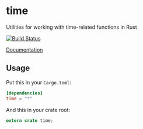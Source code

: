 time
====

Utilities for working with time-related functions in Rust

[![Build Status](https://travis-ci.org/rust-lang/time.svg?branch=master)](https://travis-ci.org/rust-lang/time)

[Documentation](http://doc.rust-lang.org/time)

## Usage

Put this in your `Cargo.toml`:

```toml
[dependencies]
time = "*"
```

And this in your crate root:

```rust
extern crate time;
```
